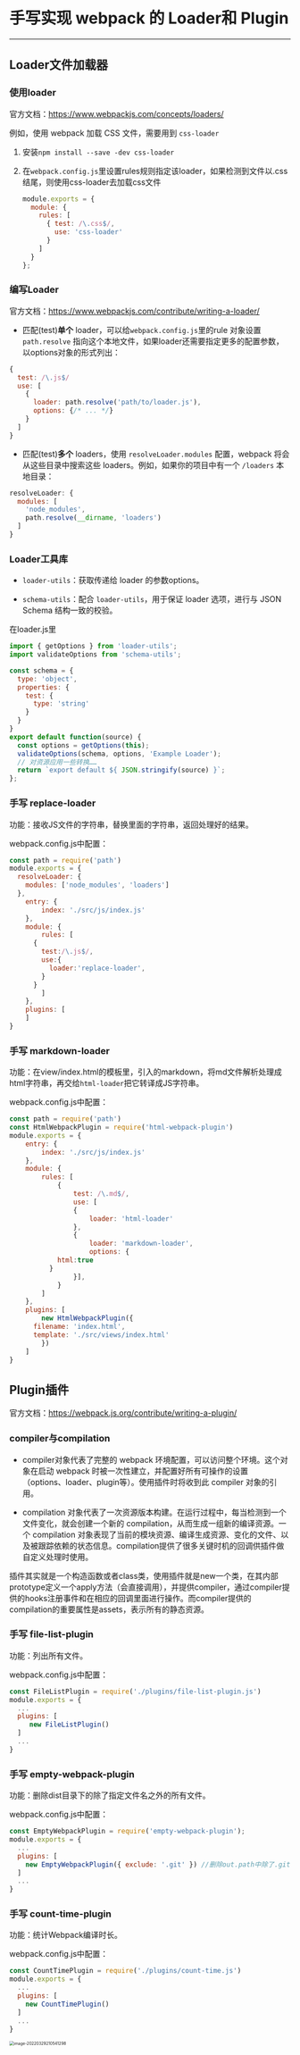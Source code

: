# 手写实现 webpack 的 Loader和 Plugin

***

## Loader文件加载器

### 使用loader

官方文档：https://www.webpackjs.com/concepts/loaders/

例如，使用 webpack 加载 CSS 文件，需要用到 `css-loader`

1. 安装`npm install --save -dev css-loader`

2. 在`webpack.config.js`里设置rules规则指定该loader，如果检测到文件以.css结尾，则使用css-loader去加载css文件

   ```js
   module.exports = {
     module: {
       rules: [
         { test: /\.css$/, 
           use: 'css-loader' 
         }
       ]
     }
   };
   ```

### 编写Loader

官方文档：https://www.webpackjs.com/contribute/writing-a-loader/

- 匹配(test)**单个** loader，可以给`webpack.config.js`里的rule 对象设置 `path.resolve` 指向这个本地文件，如果loader还需要指定更多的配置参数，以options对象的形式列出：

```javascript
{
  test: /\.js$/
  use: [
    {
      loader: path.resolve('path/to/loader.js'),
      options: {/* ... */}
    }
  ]
}
```

- 匹配(test)**多个** loaders，使用 `resolveLoader.modules` 配置，webpack 将会从这些目录中搜索这些 loaders。例如，如果你的项目中有一个 `/loaders` 本地目录：

```javascript
resolveLoader: {
  modules: [
    'node_modules',
    path.resolve(__dirname, 'loaders')
  ]
}
```

### Loader工具库

-  `loader-utils`：获取传递给 loader 的参数options。

- `schema-utils`：配合 `loader-utils`，用于保证 loader 选项，进行与 JSON Schema 结构一致的校验。

在loader.js里

```javascript
import { getOptions } from 'loader-utils';
import validateOptions from 'schema-utils';

const schema = {
  type: 'object',
  properties: {
    test: {
      type: 'string'
    }
  }
}
export default function(source) {
  const options = getOptions(this);
  validateOptions(schema, options, 'Example Loader');
  // 对资源应用一些转换……
  return `export default ${ JSON.stringify(source) }`;
};
```

### 手写 replace-loader

功能：接收JS文件的字符串，替换里面的字符串，返回处理好的结果。

webpack.config.js中配置：

```javascript
const path = require('path')
module.exports = {
  resolveLoader: {
    modules: ['node_modules', 'loaders']  
  },
	entry: {
		index: './src/js/index.js'
	},
	module: {
		rules: [
      {
        test:/\.js$/,
        use:{
          loader:'replace-loader',
        }
      }
		]
	},
	plugins: [
	]
}
```

### 手写 markdown-loader

功能：在view/index.html的模板里，引入的markdown，将md文件解析处理成html字符串，再交给`html-loader`把它转译成JS字符串。

webpack.config.js中配置：

```javascript
const path = require('path')
const HtmlWebpackPlugin = require('html-webpack-plugin')
module.exports = {
	entry: {
		index: './src/js/index.js'
	},
	module: {
		rules: [
			{
				test: /\.md$/,
				use: [
				{
					loader: 'html-loader'
				},
				{
					loader: 'markdown-loader',
					options: {
            html:true
          }
				}],
			}
		]
	},
	plugins: [
		new HtmlWebpackPlugin({
      filename: 'index.html',
      template: './src/views/index.html'
		})
	]
}
```

## Plugin插件

官方文档：https://webpack.js.org/contribute/writing-a-plugin/

### compiler与compilation

- compiler对象代表了完整的 webpack 环境配置，可以访问整个环境。这个对象在启动 webpack 时被一次性建立，并配置好所有可操作的设置（options、loader、plugin等）。使用插件时将收到此 compiler 对象的引用。

- compilation 对象代表了一次资源版本构建。在运行过程中，每当检测到一个文件变化，就会创建一个新的 compilation，从而生成一组新的编译资源。一个 compilation 对象表现了当前的模块资源、编译生成资源、变化的文件、以及被跟踪依赖的状态信息。compilation提供了很多关键时机的回调供插件做自定义处理时使用。

插件其实就是一个构造函数或者class类，使用插件就是new一个类，在其内部prototype定义一个apply方法（会直接调用），并提供compiler，通过compiler提供的hooks注册事件和在相应的回调里面进行操作。而compiler提供的compilation的重要属性是assets，表示所有的静态资源。

### 手写 file-list-plugin

功能：列出所有文件。

webpack.config.js中配置：

```javascript
const FileListPlugin = require('./plugins/file-list-plugin.js')
module.exports = {
  ...
  plugins: [
     new FileListPlugin()
  ]
  ...
}
```

### 手写 empty-webpack-plugin

功能：删除dist目录下的除了指定文件名之外的所有文件。

webpack.config.js中配置：

```javascript
const EmptyWebpackPlugin = require('empty-webpack-plugin');
module.exports = {
  ...
  plugins: [
    new EmptyWebpackPlugin({ exclude: '.git' }) //删除out.path中除了.git文件之外的文件
  ]
  ...
}
```

### 手写 count-time-plugin

功能：统计Webpack编译时长。

webpack.config.js中配置：

```javascript
const CountTimePlugin = require('./plugins/count-time.js')
module.exports = {
  ...
  plugins: [
    new CountTimePlugin()
  ]
  ...
}
```

<img src="images/image-20220329210541298.png" alt="image-20220329210541298" style="zoom:50%;" />